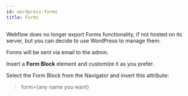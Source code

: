 ```yaml
---
id: wordpress-forms
title: Forms
---
```


Webflow does no longer export Forms functionality, if not hosted on its server, but you can decide to use WordPress to manage them.

Forms will be sent via email to the admin.

Insert a **Form Block** element and customize it as you prefer.

Select the Form Block from the Navigator and insert this attribute:

> form={any name you want}

